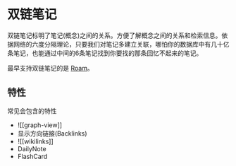 # 双链笔记
双链笔记标明了笔记(概念)之间的关系。方便了解概念之间的关系和检索信息。依据网络的六度分隔理论，只要我们对笔记多建立关联，哪怕你的数据库中有几十亿条笔记，也能通过中间的6条笔记找到你要找的那条回忆不起来的笔记。

最早支持双链笔记的是 [Roam](../roam.md)。

## 特性
常见会包含的特性
* ![[graph-view]]
* 显示方向链接(Backlinks)
* ![[wikilinks]]
* DailyNote
* FlashCard


